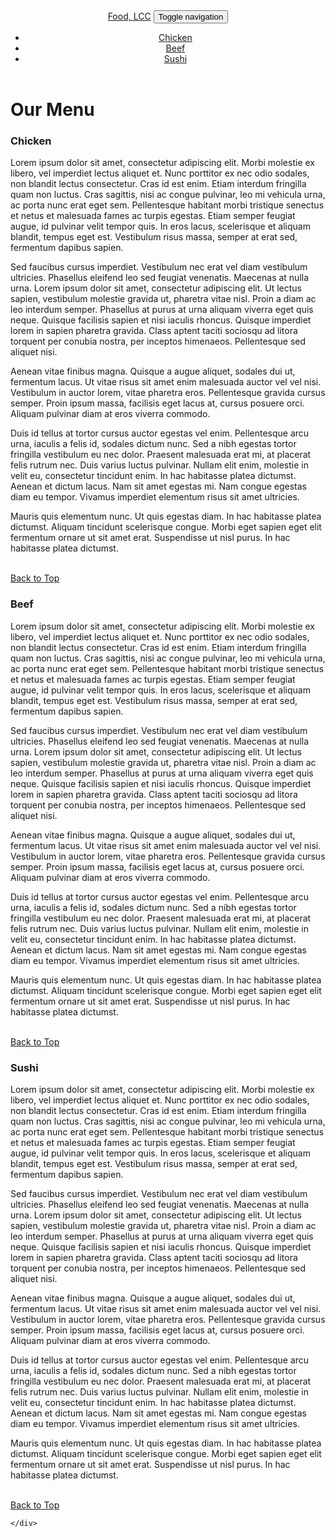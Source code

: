 <!DOCTYPE html>
<html lang="en">

  <head>
    <meta charset="utf-8">
    <meta http-equiv="X-UA-Compatible" content="IE=edge">
    <meta name="viewport" content="width=device-width, initial-scale=1">
    <title>Mod3-Menu</title>
    <link rel="stylesheet" href="css/bootstrap.min.css">
    <link rel="stylesheet" href="css/styles.css">
    <link href="https://fonts.googleapis.com/css?family=Lato" rel="stylesheet">
  </head>
  
<body>

  <header>
    <nav id="header-nav" class="navbar navbar-default">
      <div class="container-fluid">
        <div class="navbar-header">
            <a class="navbar-brand" href="index.html">Food, LCC</a>
          <button type="button" class="navbar-toggle collapsed visible-xs" data-toggle="collapse" data-target="#collapsable-nav" aria-expanded="false">
            <span class="sr-only">Toggle navigation</span>
            <span class="icon-bar"></span>
            <span class="icon-bar"></span>
            <span class="icon-bar"></span>
          </button>
        </div>
        <div id="collapsable-nav" class="collapse navbar-collapse">
           <ul id="nav-list" class="nav navbar-nav navbar-right visible-xs">
            <li>
              <div class="food"><a href="#chicken">Chicken</a></div>
            </li>
            <li>
              <div class="food"><a href="#beef">Beef</a></div>
            </li>
            <li>
              <div class="food"><a href="#sushi">Sushi</a></div>
            </li>
          </ul> <!-- #nav-list -->
        </div><!-- .collapse .navbar-collapse -->
      </div><!-- .container -->
    </nav><!-- #header-nav -->
	</header>


<div class="text-center" id="title" >
  <h1>Our Menu</h1>
</div>
<div class="row">
<section class="col-xs-12">
  <div class="container-fluid" id="menus">
    <div class="col-md-4 col-sm-6 col-xs-12">
      <div class="menu" id="chicken"> <h3 class="text-center">Chicken</h3>
      <div>

Lorem ipsum dolor sit amet, consectetur adipiscing elit. Morbi molestie ex libero, vel imperdiet lectus aliquet et. Nunc porttitor ex nec odio sodales, non blandit lectus consectetur. Cras id est enim. Etiam interdum fringilla quam non luctus. Cras sagittis, nisi ac congue pulvinar, leo mi vehicula urna, ac porta nunc erat eget sem. Pellentesque habitant morbi tristique senectus et netus et malesuada fames ac turpis egestas. Etiam semper feugiat augue, id pulvinar velit tempor quis. In eros lacus, scelerisque et aliquam blandit, tempus eget est. Vestibulum risus massa, semper at erat sed, fermentum dapibus sapien.

Sed faucibus cursus imperdiet. Vestibulum nec erat vel diam vestibulum ultricies. Phasellus eleifend leo sed feugiat venenatis. Maecenas at nulla urna. Lorem ipsum dolor sit amet, consectetur adipiscing elit. Ut lectus sapien, vestibulum molestie gravida ut, pharetra vitae nisl. Proin a diam ac leo interdum semper. Phasellus at purus at urna aliquam viverra eget quis neque. Quisque facilisis sapien et nisi iaculis rhoncus. Quisque imperdiet lorem in sapien pharetra gravida. Class aptent taciti sociosqu ad litora torquent per conubia nostra, per inceptos himenaeos. Pellentesque sed aliquet nisi.

Aenean vitae finibus magna. Quisque a augue aliquet, sodales dui ut, fermentum lacus. Ut vitae risus sit amet enim malesuada auctor vel vel nisi. Vestibulum in auctor lorem, vitae pharetra eros. Pellentesque gravida cursus semper. Proin ipsum massa, facilisis eget lacus at, cursus posuere orci. Aliquam pulvinar diam at eros viverra commodo.

Duis id tellus at tortor cursus auctor egestas vel enim. Pellentesque arcu urna, iaculis a felis id, sodales dictum nunc. Sed a nibh egestas tortor fringilla vestibulum eu nec dolor. Praesent malesuada erat mi, at placerat felis rutrum nec. Duis varius luctus pulvinar. Nullam elit enim, molestie in velit eu, consectetur tincidunt enim. In hac habitasse platea dictumst. Aenean et dictum lacus. Nam sit amet egestas mi. Nam congue egestas diam eu tempor. Vivamus imperdiet elementum risus sit amet ultricies.

Mauris quis elementum nunc. Ut quis egestas diam. In hac habitasse platea dictumst. Aliquam tincidunt scelerisque congue. Morbi eget sapien eget elit fermentum ornare ut sit amet erat. Suspendisse ut nisl purus. In hac habitasse platea dictumst. </div>
      <br>
      <a href="#header-nav">Back to Top</a>
    </div>
</div>
    <div class="col-md-4 col-sm-6 col-xs-12">
      <div class="menu" id="beef"> <h3 class="text-center">Beef</h3>
      <div>

Lorem ipsum dolor sit amet, consectetur adipiscing elit. Morbi molestie ex libero, vel imperdiet lectus aliquet et. Nunc porttitor ex nec odio sodales, non blandit lectus consectetur. Cras id est enim. Etiam interdum fringilla quam non luctus. Cras sagittis, nisi ac congue pulvinar, leo mi vehicula urna, ac porta nunc erat eget sem. Pellentesque habitant morbi tristique senectus et netus et malesuada fames ac turpis egestas. Etiam semper feugiat augue, id pulvinar velit tempor quis. In eros lacus, scelerisque et aliquam blandit, tempus eget est. Vestibulum risus massa, semper at erat sed, fermentum dapibus sapien.

Sed faucibus cursus imperdiet. Vestibulum nec erat vel diam vestibulum ultricies. Phasellus eleifend leo sed feugiat venenatis. Maecenas at nulla urna. Lorem ipsum dolor sit amet, consectetur adipiscing elit. Ut lectus sapien, vestibulum molestie gravida ut, pharetra vitae nisl. Proin a diam ac leo interdum semper. Phasellus at purus at urna aliquam viverra eget quis neque. Quisque facilisis sapien et nisi iaculis rhoncus. Quisque imperdiet lorem in sapien pharetra gravida. Class aptent taciti sociosqu ad litora torquent per conubia nostra, per inceptos himenaeos. Pellentesque sed aliquet nisi.

Aenean vitae finibus magna. Quisque a augue aliquet, sodales dui ut, fermentum lacus. Ut vitae risus sit amet enim malesuada auctor vel vel nisi. Vestibulum in auctor lorem, vitae pharetra eros. Pellentesque gravida cursus semper. Proin ipsum massa, facilisis eget lacus at, cursus posuere orci. Aliquam pulvinar diam at eros viverra commodo.

Duis id tellus at tortor cursus auctor egestas vel enim. Pellentesque arcu urna, iaculis a felis id, sodales dictum nunc. Sed a nibh egestas tortor fringilla vestibulum eu nec dolor. Praesent malesuada erat mi, at placerat felis rutrum nec. Duis varius luctus pulvinar. Nullam elit enim, molestie in velit eu, consectetur tincidunt enim. In hac habitasse platea dictumst. Aenean et dictum lacus. Nam sit amet egestas mi. Nam congue egestas diam eu tempor. Vivamus imperdiet elementum risus sit amet ultricies.

Mauris quis elementum nunc. Ut quis egestas diam. In hac habitasse platea dictumst. Aliquam tincidunt scelerisque congue. Morbi eget sapien eget elit fermentum ornare ut sit amet erat. Suspendisse ut nisl purus. In hac habitasse platea dictumst. </div>
      <br>
      <a href="#header-nav">Back to Top</a>
    </div>
    </div>
     <div class="col-md-4 col-sm-12 col-xs-12">
      <div class="menu" id="sushi"><h3 class="text-center">Sushi</h3>
      <div>

Lorem ipsum dolor sit amet, consectetur adipiscing elit. Morbi molestie ex libero, vel imperdiet lectus aliquet et. Nunc porttitor ex nec odio sodales, non blandit lectus consectetur. Cras id est enim. Etiam interdum fringilla quam non luctus. Cras sagittis, nisi ac congue pulvinar, leo mi vehicula urna, ac porta nunc erat eget sem. Pellentesque habitant morbi tristique senectus et netus et malesuada fames ac turpis egestas. Etiam semper feugiat augue, id pulvinar velit tempor quis. In eros lacus, scelerisque et aliquam blandit, tempus eget est. Vestibulum risus massa, semper at erat sed, fermentum dapibus sapien.

Sed faucibus cursus imperdiet. Vestibulum nec erat vel diam vestibulum ultricies. Phasellus eleifend leo sed feugiat venenatis. Maecenas at nulla urna. Lorem ipsum dolor sit amet, consectetur adipiscing elit. Ut lectus sapien, vestibulum molestie gravida ut, pharetra vitae nisl. Proin a diam ac leo interdum semper. Phasellus at purus at urna aliquam viverra eget quis neque. Quisque facilisis sapien et nisi iaculis rhoncus. Quisque imperdiet lorem in sapien pharetra gravida. Class aptent taciti sociosqu ad litora torquent per conubia nostra, per inceptos himenaeos. Pellentesque sed aliquet nisi.

Aenean vitae finibus magna. Quisque a augue aliquet, sodales dui ut, fermentum lacus. Ut vitae risus sit amet enim malesuada auctor vel vel nisi. Vestibulum in auctor lorem, vitae pharetra eros. Pellentesque gravida cursus semper. Proin ipsum massa, facilisis eget lacus at, cursus posuere orci. Aliquam pulvinar diam at eros viverra commodo.

Duis id tellus at tortor cursus auctor egestas vel enim. Pellentesque arcu urna, iaculis a felis id, sodales dictum nunc. Sed a nibh egestas tortor fringilla vestibulum eu nec dolor. Praesent malesuada erat mi, at placerat felis rutrum nec. Duis varius luctus pulvinar. Nullam elit enim, molestie in velit eu, consectetur tincidunt enim. In hac habitasse platea dictumst. Aenean et dictum lacus. Nam sit amet egestas mi. Nam congue egestas diam eu tempor. Vivamus imperdiet elementum risus sit amet ultricies.

Mauris quis elementum nunc. Ut quis egestas diam. In hac habitasse platea dictumst. Aliquam tincidunt scelerisque congue. Morbi eget sapien eget elit fermentum ornare ut sit amet erat. Suspendisse ut nisl purus. In hac habitasse platea dictumst. </div>
      <br>
      <a href="#header-nav">Back to Top</a>
    </div>
  </div>
</div>
	</section>

	</div>
  <!-- jQuery (Bootstrap JS plugins depend on it) -->
  <script src="https://code.jquery.com/jquery-3.1.1.min.js"></script>
  <script src="js/bootstrap.min.js"></script>
  <script src="js/script.js"></script>
  
</body>
</html>
